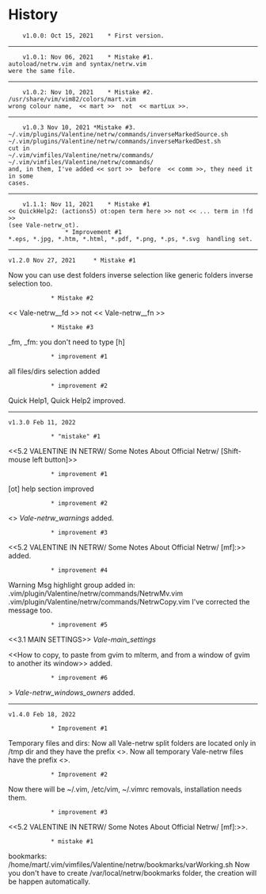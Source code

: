 # History

		v1.0.0: Oct 15, 2021	* First version.
________________

		v1.0.1: Nov 06, 2021    * Mistake #1. 
	autoload/netrw.vim and syntax/netrw.vim 
	were the same file.
________________

		v1.0.2: Nov 10, 2021	* Mistake #2.
	/usr/share/vim/vim82/colors/mart.vim 
	wrong colour name,  << mart >>  not  << martLux >>.
________________

		v1.0.3 Nov 10, 2021	*Mistake #3.
	~/.vim/plugins/Valentine/netrw/commands/inverseMarkedSource.sh 
	~/.vim/plugins/Valentine/netrw/commands/inverseMarkedDest.sh 
	cut in 
	~/.vim/vimfiles/Valentine/netrw/commands/ 
	~/.vim/vimfiles/Valentine/netrw/commands/ 
	and, in them, I've added << sort >>  before  << comm >>, they need it in some 
	cases.
________________

		v1.1.1: Nov 11, 2021	* Mistake #1
	<< QuickHelp2: (actions5) ot:open term here >> not << ... term in !fd >> 
	(see Vale-netrw_ot). 
					* Improvement #1
	*.eps, *.jpg, *.htm, *.html, *.pdf, *.png, *.ps, *.svg  handling set.

_______________

	v1.2.0 Nov 27, 2021     * Mistake #1
Now you can use dest folders inverse selection like generic folders inverse selection too.

				* Mistake #2
<< Vale-netrw__fd >> not << Vale-netrw__fn >>

				* Mistake #3
_fm, _fm: you don't need to type [h]

				* improvement #1
all files/dirs selection added

				* improvement #2
Quick Help1, Quick Help2 improved.

_______________

	v1.3.0 Feb 11, 2022

				* "mistake" #1
<<5.2 VALENTINE IN NETRW/
	Some Notes About Official Netrw/
		[Shift-mouse left button]>>

				* improvement #1
[ot] help section improved

				* improvement #2
<<Warnings>>          *Vale-netrw_warnings*
added.


				* improvement #3
<<5.2 VALENTINE IN NETRW/
	Some Notes About Official Netrw/
		[mf]:>> added.

				* improvement #4
Warning Msg highlight group added in:
	.vim/plugin/Valentine/netrw/commands/NetrwMv.vim
	.vim/plugin/Valentine/netrw/commands/NetrwCopy.vim
I've corrected the message too.

				* improvement #5
<<3.1 MAIN SETTINGS>>	*Vale-main_settings*

<<How to copy, to paste from gvim to mlterm, and from a window of gvim to
another its window>> added.


				* improvement #6
<WINDOWS OWNERS>>      *Vale-netrw_windows_owners*
added.
			

_______________

	v1.4.0 Feb 18, 2022

				* Improvement #1
Temporary files and dirs:
Now all Vale-netrw split folders are located  only  in /tmp dir  and they have 
the prefix <<valeNetrw->>.
Now all temporary Vale-netrw files have the prefix <<valeNetrw->>.


				* Improvement #2
Now there will  be  ~/.vim, /etc/vim, ~/.vimrc removals,  installation  needs 
them.


				* improvement #3
<<5.2 VALENTINE IN NETRW/
	Some Notes About Official Netrw/
		[mf]:>>.


				* mistake #1
bookmarks:
/home/mart/.vim/vimfiles/Valentine/netrw/bookmarks/varWorking.sh
Now you don't have to create  /var/local/netrw/bookmarks folder, the  creation
will be happen automatically.
	
